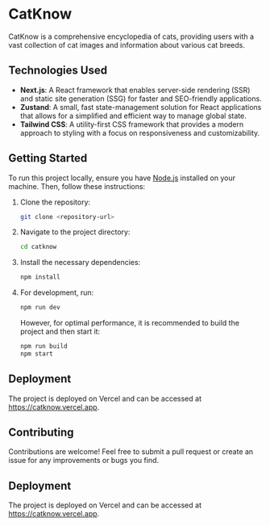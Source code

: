 # CatKnow

CatKnow is a comprehensive encyclopedia of cats, providing users with a vast collection of cat images and information about various cat breeds.

## Technologies Used

- **Next.js**: A React framework that enables server-side rendering (SSR) and static site generation (SSG) for faster and SEO-friendly applications.
- **Zustand**: A small, fast state-management solution for React applications that allows for a simplified and efficient way to manage global state.
- **Tailwind CSS**: A utility-first CSS framework that provides a modern approach to styling with a focus on responsiveness and customizability.

## Getting Started

To run this project locally, ensure you have [Node.js](https://nodejs.org/) installed on your machine. Then, follow these instructions:

1. Clone the repository:

   ```bash
   git clone <repository-url>
   ```

2. Navigate to the project directory:

   ```bash
   cd catknow
   ```

3. Install the necessary dependencies:

   ```bash
   npm install
   ```

4. For development, run:

   ```bash
   npm run dev
   ```

   However, for optimal performance, it is recommended to build the project and then start it:

   ```bash
   npm run build
   npm start
   ```

## Deployment

The project is deployed on Vercel and can be accessed at https://catknow.vercel.app.

## Contributing

Contributions are welcome! Feel free to submit a pull request or create an issue for any improvements or bugs you find.

## Deployment

The project is deployed on Vercel and can be accessed at https://catknow.vercel.app.
